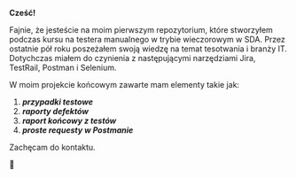 **Cześć!**

Fajnie, że jesteście na moim pierwszym repozytorium, które stworzyłem podczas kursu na testera manualnego w trybie wieczorowym w SDA. 
Przez ostatnie pół roku poszeżałem swoją wiedzę na temat tesotwania i branży IT.
Dotychczas miałem do czynienia z następującymi narzędziami Jira, TestRail, Postman i Selenium.

W moim projekcie końcowym zawarte mam elementy takie jak:

1. ***przypadki testowe***
2. ***raporty defektów***
3. ***raport końcowy z testów***
4. ***proste requesty w Postmanie*** 


Zachęcam do kontaktu.

:owl:



